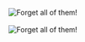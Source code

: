 <p align="center">
  <img src="https://user-images.githubusercontent.com/64587561/202379472-540b60d2-cd70-4db3-b241-537940263a0c.gif" alt="Forget all of them!" align="center"><br><br>
  <img src="https://visitor-badge.glitch.me/badge?page_id=Beratezer.64587561&left_text=Views" alt="Forget all of them!" align="center">
</p>
